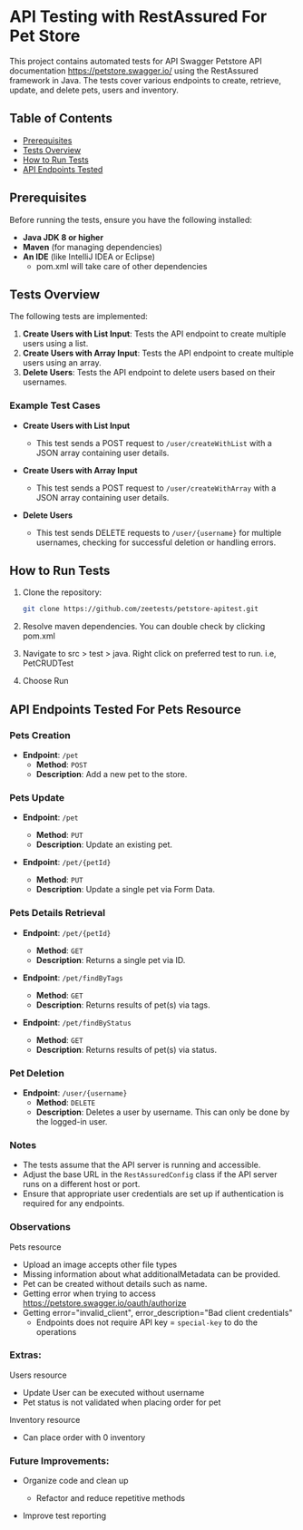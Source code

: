 
# API Testing with RestAssured For Pet Store

This project contains automated tests for API  Swagger Petstore API documentation https://petstore.swagger.io/ using the RestAssured framework in Java. The tests cover various endpoints to create, retrieve, update, and delete pets, users and inventory.

## Table of Contents
- [Prerequisites](#prerequisites)
- [Tests Overview](#tests-overview)
- [How to Run Tests](#how-to-run-tests)
- [API Endpoints Tested](#api-endpoints-tested)

## Prerequisites

Before running the tests, ensure you have the following installed:

- **Java JDK 8 or higher**
- **Maven** (for managing dependencies)
- **An IDE** (like IntelliJ IDEA or Eclipse)
  - pom.xml will take care of other dependencies


## Tests Overview

The following tests are implemented:

1. **Create Users with List Input**: Tests the API endpoint to create multiple users using a list.
2. **Create Users with Array Input**: Tests the API endpoint to create multiple users using an array.
3. **Delete Users**: Tests the API endpoint to delete users based on their usernames.

### Example Test Cases

- **Create Users with List Input**
    - This test sends a POST request to `/user/createWithList` with a JSON array containing user details.

- **Create Users with Array Input**
    - This test sends a POST request to `/user/createWithArray` with a JSON array containing user details.

- **Delete Users**
    - This test sends DELETE requests to `/user/{username}` for multiple usernames, checking for successful deletion or handling errors.

## How to Run Tests

1. Clone the repository:

   ```bash
   git clone https://github.com/zeetests/petstore-apitest.git
   ```

2. Resolve maven dependencies. You can double check by clicking pom.xml
   
3. Navigate to src > test > java. Right click on preferred test to run. i.e, PetCRUDTest 
   
4. Choose Run


## API Endpoints Tested For Pets Resource

### Pets Creation
- **Endpoint**: `/pet`
    - **Method**: `POST`
    - **Description**: Add a new pet to the store.

### Pets Update
- **Endpoint**: `/pet`
    - **Method**: `PUT`
    - **Description**: Update an existing pet.

- **Endpoint**: `/pet/{petId}`
  - **Method**: `PUT`
  - **Description**: Update a single pet via Form Data.

### Pets Details Retrieval
- **Endpoint**: `/pet/{petId}`
    - **Method**: `GET`
    - **Description**: Returns a single pet via ID.

- **Endpoint**: `/pet/findByTags`
    - **Method**: `GET`
    - **Description**: Returns results of pet(s) via tags.

- **Endpoint**: `/pet/findByStatus`
    - **Method**: `GET`
    - **Description**: Returns results of pet(s) via status.


### Pet Deletion
- **Endpoint**: `/user/{username}`
    - **Method**: `DELETE`
    - **Description**: Deletes a user by username. This can only be done by the logged-in user.

### Notes
- The tests assume that the API server is running and accessible.
- Adjust the base URL in the `RestAssuredConfig` class if the API server runs on a different host or port.
- Ensure that appropriate user credentials are set up if authentication is required for any endpoints.

### Observations

Pets resource

- Upload an image accepts other file types
- Missing information about what additionalMetadata can be provided.
- Pet can be created without details such as name.
- Getting error when trying to access https://petstore.swagger.io/oauth/authorize
- Getting error="invalid_client", error_description="Bad client credentials"
  - Endpoints does not require API key = `special-key` to do the operations

### Extras: 
Users resource
- Update User can be executed without username
- Pet status is not validated when placing order for pet

Inventory resource
- Can place order with 0 inventory

### Future Improvements: 
- Organize code and clean up
   - Refactor and reduce repetitive methods
  
- Improve test reporting